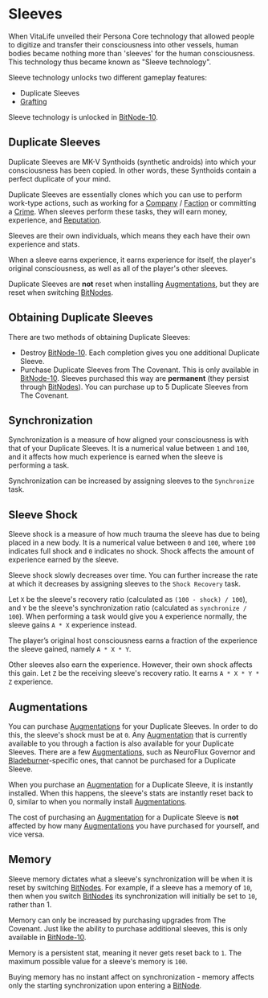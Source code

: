 # Sleeves

When VitaLife unveiled their Persona Core technology that allowed people to digitize and transfer their consciousness into other vessels, human bodies became nothing more than 'sleeves' for the human consciousness.
This technology thus became known as "Sleeve technology".

Sleeve technology unlocks two different gameplay features:

- Duplicate Sleeves
- [Grafting](grafting.md)

Sleeve technology is unlocked in [BitNode-10](bitnodes.md).

## Duplicate Sleeves

Duplicate Sleeves are MK-V Synthoids (synthetic androids) into which your consciousness has been copied.
In other words, these Synthoids contain a perfect duplicate of your mind.

Duplicate Sleeves are essentially clones which you can use to perform work-type actions, such as working for a [Company](../basic/companies.md) / [Faction](../basic/factions.md) or committing a [Crime](../basic/crimes.md).
When sleeves perform these tasks, they will earn money, experience, and [Reputation](../basic/reputation.md).

Sleeves are their own individuals, which means they each have their own experience and stats.

When a sleeve earns experience, it earns experience for itself, the player's original consciousness, as well as all of the player's other sleeves.

Duplicate Sleeves are **not** reset when installing [Augmentations](../basic/augmentations.md), but they are reset when switching [BitNodes](bitnodes.md).

## Obtaining Duplicate Sleeves

There are two methods of obtaining Duplicate Sleeves:

- Destroy [BitNode-10](bitnodes.md).
  Each completion gives you one additional Duplicate Sleeve.
- Purchase Duplicate Sleeves from The Covenant.
  This is only available in [BitNode-10](bitnodes.md).
  Sleeves purchased this way are **permanent** (they persist through [BitNodes](bitnodes.md)).
  You can purchase up to 5 Duplicate Sleeves from The Covenant.

## Synchronization

Synchronization is a measure of how aligned your consciousness is with that of your Duplicate Sleeves.
It is a numerical value between `1` and `100`, and it affects how much experience is earned when the sleeve is performing a task.

Synchronization can be increased by assigning sleeves to the `Synchronize` task.

## Sleeve Shock

Sleeve shock is a measure of how much trauma the sleeve has due to being placed in a new body.
It is a numerical value between `0` and `100`, where `100` indicates full shock and `0` indicates no shock.
Shock affects the amount of experience earned by the sleeve.

Sleeve shock slowly decreases over time.
You can further increase the rate at which it decreases by assigning sleeves to the `Shock Recovery` task.

Let `X` be the sleeve's recovery ratio (calculated as `(100 - shock) / 100`), and `Y` be the sleeve's synchronization ratio (calculated as `synchronize / 100`).
When performing a task would give you `A` experience normally, the sleeve gains `A * X` experience instead.

The player’s original host consciousness earns a fraction of the experience the sleeve gained, namely `A * X * Y`.

Other sleeves also earn the experience. However, their own shock affects this gain.
Let `Z` be the receiving sleeve's recovery ratio. It earns `A * X * Y * Z` experience.

## Augmentations

You can purchase [Augmentations](../basic/augmentations.md) for your Duplicate Sleeves.
In order to do this, the sleeve's shock must be at `0`.
Any [Augmentation](../basic/augmentations.md) that is currently available to you through a faction is also available for your Duplicate Sleeves.
There are a few [Augmentations](../basic/augmentations.md), such as NeuroFlux Governor and [Bladeburner](bladeburners.md)-specific ones, that cannot be purchased for a Duplicate Sleeve.

When you purchase an [Augmentation](../basic/augmentations.md) for a Duplicate Sleeve, it is instantly installed.
When this happens, the sleeve's stats are instantly reset back to 0, similar to when you normally install [Augmentations](../basic/augmentations.md).

The cost of purchasing an [Augmentation](../basic/augmentations.md) for a Duplicate Sleeve is **not** affected by how many [Augmentations](../basic/augmentations.md) you have purchased for yourself, and vice versa.

## Memory

Sleeve memory dictates what a sleeve's synchronization will be when it is reset by switching [BitNodes](bitnodes.md).
For example, if a sleeve has a memory of `10`, then when you switch [BitNodes](bitnodes.md) its synchronization will initially be set to `10`, rather than 1.

Memory can only be increased by purchasing upgrades from The Covenant.
Just like the ability to purchase additional sleeves, this is only available in [BitNode-10](bitnodes.md).

Memory is a persistent stat, meaning it never gets reset back to `1`.
The maximum possible value for a sleeve's memory is `100`.

Buying memory has no instant affect on synchronization - memory affects only the starting synchronization upon entering a [BitNode](bitnodes.md).
